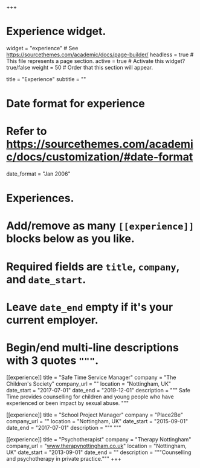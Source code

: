 +++
# Experience widget.
widget = "experience"  # See https://sourcethemes.com/academic/docs/page-builder/
headless = true  # This file represents a page section.
active = true  # Activate this widget? true/false
weight = 50  # Order that this section will appear.

title = "Experience"
subtitle = ""

# Date format for experience
#   Refer to https://sourcethemes.com/academic/docs/customization/#date-format
date_format = "Jan 2006"

# Experiences.
#   Add/remove as many `[[experience]]` blocks below as you like.
#   Required fields are `title`, `company`, and `date_start`.
#   Leave `date_end` empty if it's your current employer.
#   Begin/end multi-line descriptions with 3 quotes `"""`.


[[experience]]
  title = "Safe Time Service Manager"
  company = "The Children's Society"
  company_url = ""
  location = "Nottingham, UK"
  date_start = "2017-07-01"
  date_end = "2019-12-01"
  description = """
  Safe Time provides counselling for children and young people who have experienced or been impact by sexual abuse.
  """

[[experience]]
  title = "School Project Manager"
  company = "Place2Be"
  company_url = ""
  location = "Nottingham, UK"
  date_start = "2015-09-01"
  date_end = "2017-07-01"
  description = """
  """
  
  [[experience]]
  title = "Psychotherapist"
  company = "Therapy Nottingham"
  company_url = "www.therapynottingham.co.uk"
  location = "Nottingham, UK"
  date_start = "2013-09-01"
  date_end = ""
  description = """Counselling and psychotherapy in private practice."""
+++
